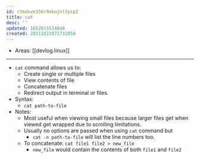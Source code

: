 ```yaml
---
id: r3ndxve356r9xbujnl3ysp2
title: cat
desc: ''
updated: 1652815514848
created: 20211022071732050
---
```


- Areas: [[devlog.linux]]

---

- `cat` command allows us to:
  - Create single or multiple files
  - View contents of file
  - Concatenate files
  - Redirect output in terminal or files.
- Syntax:
  - `cat path-to-file`
- Notes:
  - Most useful when viewing small files because larger files get when viewed get wrapped due to scrolling limitations.
  - Usually no options are passed when using `cat` command but
    - `cat -n path-to-file` will list the line numbers too.
  - To concatenate: `cat file1 file2 > new_file`
    - `new_file` would contain the contents of both `file1` and `file2`
